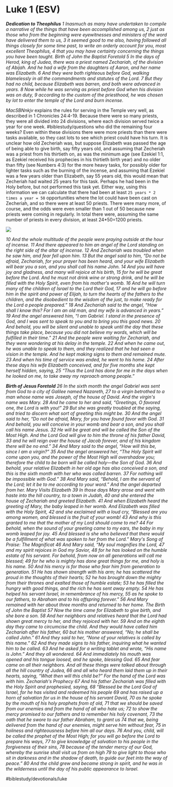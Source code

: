 # Luke 1 (ESV) 
***Dedication to Theophilus***
*1 Inasmuch as many have undertaken to compile a narrative of the things that have been accomplished among us, 2 just as those who from the beginning were eyewitnesses and ministers of the word have delivered them to us, 3 it seemed good to me also, having followed all things closely for some time past, to write an orderly account for you, most excellent Theophilus, 4 that you may have certainty concerning the things you have been taught.*
*Birth of John the Baptist Foretold*
*5 In the days of Herod, king of Judea, there was a priest named Zechariah, of the division of Abijah. And he had a wife from the daughters of Aaron, and her name was Elizabeth. 6 And they were both righteous before God, walking blamelessly in all the commandments and statutes of the Lord. 7 But they had no child, because Elizabeth was barren, and both were advanced in years.*
*8 Now while he was serving as priest before God when his division was on duty, 9 according to the custom of the priesthood, he was chosen by lot to enter the temple of the Lord and burn incense.*

*MacSBNnkjv* explains the rules for serving in the Temple very well, as described in 1 Chronicles 24:4-19. Because there were so many priests, they were all divided into 24 divisions, where each division served twice a year for one week. #biblestudy/questions who did the remaining four weeks? Even within these divisions there were more priests than there were tasks available, so they cast lots to see which priest could have his turn. 
It is unclear how old Zecheriah was, but suppose Elizabeth was passed the age of being able to give birth, say fifty years old, and assuming that Zecheriah was a priest from his thirtieth on, as was the minimum age (see Ezekiel 1:1, as Ezekiel received his prophecies in his thirtieth birth year) and no older than fifty (see Numbers 4:3) for the more heavy tasks, for possibly older for lighter tasks such as the burning of the incense, and assuming that Ezekiel was a few years older than Elizabeth, say 55 years old, this would mean that Zecheriah had waited 25 years for this task. Perhaps he had been in the Holy before, but not performed this task yet. Either way, using this information we can calculate that there had been at least 
`25 years * 2 times a year = 50` opportunities where the lot could have been cast on Zecheriah, and so there were at least 50 priests. There were many more, of course, and the odds were even smaller than 1 out of 50 because new priests were coming in regularly. In total there were, assuming the same number of priests in every division, at least 24*50=1200 priests.

![]((null)/priest_at_the_altar_of_incense-4017221127.jpg)

*10 And the whole multitude of the people were praying outside at the hour of incense. 11 And there appeared to him an angel of the Lord standing on the right side of the altar of incense. 12 And Zechariah was troubled when he saw him, and fear fell upon him. 13 But the angel said to him, “Do not be afraid, Zechariah, for your prayer has been heard, and your wife Elizabeth will bear you a son, and you shall call his name John. 14 And you will have joy and gladness, and many will rejoice at his birth, 15 for he will be great before the Lord. And he must not drink wine or strong drink, and he will be filled with the Holy Spirit, even from his mother's womb. 16 And he will turn many of the children of Israel to the Lord their God, 17 and he will go before him in the spirit and power of Elijah, to turn the hearts of the fathers to the children, and the disobedient to the wisdom of the just, to make ready for the Lord a people prepared.”*
*18 And Zechariah said to the angel, “How shall I know this? For I am an old man, and my wife is advanced in years.” 19 And the angel answered him, “I am Gabriel. I stand in the presence of God, and I was sent to speak to you and to bring you this good news. 20 And behold, you will be silent and unable to speak until the day that these things take place, because you did not believe my words, which will be fulfilled in their time.” 21 And the people were waiting for Zechariah, and they were wondering at his delay in the temple. 22 And when he came out, he was unable to speak to them, and they realized that he had seen a vision in the temple. And he kept making signs to them and remained mute. 23 And when his time of service was ended, he went to his home.*
*24 After these days his wife Elizabeth conceived, and for five months she kept herself hidden, saying, 25 “Thus the Lord has done for me in the days when he looked on me, to take away my reproach among people.”*

***Birth of Jesus Foretold***
*26 In the sixth month the angel Gabriel was sent from God to a city of Galilee named Nazareth, 27 to a virgin betrothed to a man whose name was Joseph, of the house of David. And the virgin's name was Mary. 28 And he came to her and said, “Greetings, O favored one, the Lord is with you!” 29 But she was greatly troubled at the saying, and tried to discern what sort of greeting this might be. 30 And the angel said to her, “Do not be afraid, Mary, for you have found favor with God. 31 And behold, you will conceive in your womb and bear a son, and you shall call his name Jesus. 32 He will be great and will be called the Son of the Most High. And the Lord God will give to him the throne of his father David, 33 and he will reign over the house of Jacob forever, and of his kingdom there will be no end.”*
*34 And Mary said to the angel, “How will this be, since I am a virgin?”*
*35 And the angel answered her, “The Holy Spirit will come upon you, and the power of the Most High will overshadow you; therefore the child to be born will be called holy—the Son of God. 36 And behold, your relative Elizabeth in her old age has also conceived a son, and this is the sixth month with her who was called barren. 37 For nothing will be impossible with God.” 38 And Mary said, “Behold, I am the servant of the Lord; let it be to me according to your word.” And the angel departed from her.*
*Mary Visits Elizabeth*
*39 In those days Mary arose and went with haste into the hill country, to a town in Judah, 40 and she entered the house of Zechariah and greeted Elizabeth. 41 And when Elizabeth heard the greeting of Mary, the baby leaped in her womb. And Elizabeth was filled with the Holy Spirit, 42 and she exclaimed with a loud cry, “Blessed are you among women, and blessed is the fruit of your womb! 43 And why is this granted to me that the mother of my Lord should come to me? 44 For behold, when the sound of your greeting came to my ears, the baby in my womb leaped for joy. 45 And blessed is she who believed that there would be a fulfillment of what was spoken to her from the Lord.”*
*Mary's Song of Praise: The Magnificat*
*46 And Mary said,*
*“My soul magnifies the Lord,*
*47 and my spirit rejoices in God my Savior,*
*48 for he has looked on the humble estate of his servant.*
*For behold, from now on all generations will call me blessed;*
*49 for he who is mighty has done great things for me,*
*and holy is his name.*
*50 And his mercy is for those who fear him*
*from generation to generation.*
*51 He has shown strength with his arm;*
*he has scattered the proud in the thoughts of their hearts;*
*52 he has brought down the mighty from their thrones*
*and exalted those of humble estate;*
*53 he has filled the hungry with good things,*
*and the rich he has sent away empty.*
*54 He has helped his servant Israel,*
*in remembrance of his mercy,*
*55 as he spoke to our fathers,*
*to Abraham and to his offspring forever.”*
*56 And Mary remained with her about three months and returned to her home.*
*The Birth of John the Baptist*
*57 Now the time came for Elizabeth to give birth, and she bore a son. 58 And her neighbors and relatives heard that the Lord had shown great mercy to her, and they rejoiced with her. 59 And on the eighth day they came to circumcise the child. And they would have called him Zechariah after his father, 60 but his mother answered, “No; he shall be called John.” 61 And they said to her, “None of your relatives is called by this name.” 62 And they made signs to his father, inquiring what he wanted him to be called. 63 And he asked for a writing tablet and wrote, “His name is John.” And they all wondered. 64 And immediately his mouth was opened and his tongue loosed, and he spoke, blessing God. 65 And fear came on all their neighbors. And all these things were talked about through all the hill country of Judea, 66 and all who heard them laid them up in their hearts, saying, “What then will this child be?” For the hand of the Lord was with him.*
*Zechariah's Prophecy*
*67 And his father Zechariah was filled with the Holy Spirit and prophesied, saying,*
*68 “Blessed be the Lord God of Israel,*
*for he has visited and redeemed his people*
*69 and has raised up a horn of salvation for us*
*in the house of his servant David,*
*70 as he spoke by the mouth of his holy prophets from of old,*
*71 that we should be saved from our enemies*
*and from the hand of all who hate us;*
*72 to show the mercy promised to our fathers*
*and to remember his holy covenant,*
*73 the oath that he swore to our father Abraham, to grant us*
*74 that we, being delivered from the hand of our enemies,*
*might serve him without fear,*
*75 in holiness and righteousness before him all our days.*
*76 And you, child, will be called the prophet of the Most High;*
*for you will go before the Lord to prepare his ways,*
*77 to give knowledge of salvation to his people*
*in the forgiveness of their sins,*
*78 because of the tender mercy of our God,*
*whereby the sunrise shall visit us from on high*
*79 to give light to those who sit in darkness and in the shadow of death,*
*to guide our feet into the way of peace.”*
*80 And the child grew and became strong in spirit, and he was in the wilderness until the day of his public appearance to Israel.*

#biblestudy/devotionals/luke
